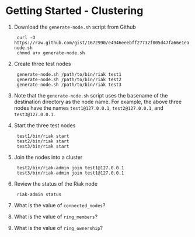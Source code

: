 # Getting Started - Clustering

1. Download the `generate-node.sh` script from Github

        curl -O https://raw.github.com/gist/1672990/e4946eeebff27732f005d47fa66e1ea6f6f72e41/generate-node.sh
        chmod a+x generate-node.sh

2. Create three test nodes

        generate-node.sh /path/to/bin/riak test1
        generate-node.sh /path/to/bin/riak test2
        generate-node.sh /path/to/bin/riak test3

3. Note that the `generate-node.sh` script uses the basename of the destination 
directory as the node name. For example, the above three nodes have the names 
`test1@127.0.0.1`, `test2@127.0.0.1`, and `test3@127.0.0.1`.

4. Start the three test nodes

        test1/bin/riak start
        test2/bin/riak start
        test3/bin/riak start

5. Join the nodes into a cluster

        test2/bin/riak-admin join test1@127.0.0.1
        test3/bin/riak-admin join test1@127.0.0.1

6. Review the status of the Riak node 

        riak-admin status

7. What is the value of `connected_nodes`?

8. What is the value of `ring_members`?

9. What is the value of `ring_ownership`?
